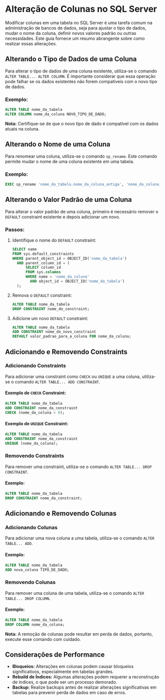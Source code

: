 # Alteração de Colunas no SQL Server

Modificar colunas em uma tabela no SQL Server é uma tarefa comum na administração de bancos de dados, seja para ajustar o tipo de dados, mudar o nome da coluna, definir novos valores padrão ou outras necessidades. Este guia fornece um resumo abrangente sobre como realizar essas alterações.

## Alterando o Tipo de Dados de uma Coluna

Para alterar o tipo de dados de uma coluna existente, utiliza-se o comando `ALTER TABLE... ALTER COLUMN`. É importante considerar que essa operação pode falhar se os dados existentes não forem compatíveis com o novo tipo de dados.

### Exemplo:

```sql
ALTER TABLE nome_da_tabela
ALTER COLUMN nome_da_coluna NOVO_TIPO_DE_DADO;
```

**Nota:** Certifique-se de que o novo tipo de dado é compatível com os dados atuais na coluna.

## Alterando o Nome de uma Coluna

Para renomear uma coluna, utiliza-se o comando `sp_rename`. Este comando permite mudar o nome de uma coluna existente em uma tabela.

### Exemplo:

```sql
EXEC sp_rename 'nome_da_tabela.nome_da_coluna_antiga', 'nome_da_coluna_nova', 'COLUMN';
```

## Alterando o Valor Padrão de uma Coluna

Para alterar o valor padrão de uma coluna, primeiro é necessário remover o `DEFAULT` constraint existente e depois adicionar um novo.

### Passos:

1. Identifique o nome do `DEFAULT` constraint:
    ```sql
    SELECT name
    FROM sys.default_constraints
    WHERE parent_object_id = OBJECT_ID('nome_da_tabela')
      AND parent_column_id = (
          SELECT column_id
          FROM sys.columns
          WHERE name = 'nome_da_coluna'
            AND object_id = OBJECT_ID('nome_da_tabela')
      );
    ```

2. Remova o `DEFAULT` constraint:
    ```sql
    ALTER TABLE nome_da_tabela
    DROP CONSTRAINT nome_do_constraint;
    ```

3. Adicione um novo `DEFAULT` constraint:
    ```sql
    ALTER TABLE nome_da_tabela
    ADD CONSTRAINT nome_do_novo_constraint
    DEFAULT valor_padrao_para_a_coluna FOR nome_da_coluna;
    ```

## Adicionando e Removendo Constraints

### Adicionando Constraints

Para adicionar uma constraint como `CHECK` ou `UNIQUE` a uma coluna, utiliza-se o comando `ALTER TABLE... ADD CONSTRAINT`.

#### Exemplo de `CHECK` Constraint:

```sql
ALTER TABLE nome_da_tabela
ADD CONSTRAINT nome_da_constraint
CHECK (nome_da_coluna > 0);
```

#### Exemplo de `UNIQUE` Constraint:

```sql
ALTER TABLE nome_da_tabela
ADD CONSTRAINT nome_da_constraint
UNIQUE (nome_da_coluna);
```

### Removendo Constraints

Para remover uma constraint, utiliza-se o comando `ALTER TABLE... DROP CONSTRAINT`.

#### Exemplo:

```sql
ALTER TABLE nome_da_tabela
DROP CONSTRAINT nome_da_constraint;
```

## Adicionando e Removendo Colunas

### Adicionando Colunas

Para adicionar uma nova coluna a uma tabela, utiliza-se o comando `ALTER TABLE... ADD`.

#### Exemplo:

```sql
ALTER TABLE nome_da_tabela
ADD nova_coluna TIPO_DE_DADO;
```

### Removendo Colunas

Para remover uma coluna de uma tabela, utiliza-se o comando `ALTER TABLE... DROP COLUMN`.

#### Exemplo:

```sql
ALTER TABLE nome_da_tabela
DROP COLUMN nome_da_coluna;
```

**Nota:** A remoção de colunas pode resultar em perda de dados, portanto, execute esse comando com cuidado.

## Considerações de Performance

- **Bloqueios:** Alterações em colunas podem causar bloqueios significativos, especialmente em tabelas grandes.
- **Rebuild de Índices:** Algumas alterações podem requerer a reconstrução de índices, o que pode ser um processo demorado.
- **Backup:** Realize backups antes de realizar alterações significativas em tabelas para prevenir perda de dados em caso de erros.

